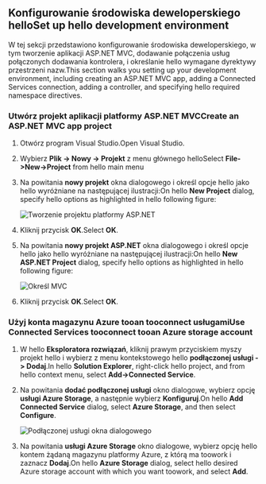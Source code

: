 ## <a name="set-up-hello-development-environment"></a><span data-ttu-id="a0f68-101">Konfigurowanie środowiska deweloperskiego hello</span><span class="sxs-lookup"><span data-stu-id="a0f68-101">Set up hello development environment</span></span>

<span data-ttu-id="a0f68-102">W tej sekcji przedstawiono konfigurowanie środowiska deweloperskiego, w tym tworzenie aplikacji ASP.NET MVC, dodawanie połączenia usług połączonych dodawania kontrolera, i określanie hello wymagane dyrektywy przestrzeni nazw.</span><span class="sxs-lookup"><span data-stu-id="a0f68-102">This section walks you setting up your development environment, including creating an ASP.NET MVC app, adding a Connected Services connection, adding a controller, and specifying hello required namespace directives.</span></span>

### <a name="create-an-aspnet-mvc-app-project"></a><span data-ttu-id="a0f68-103">Utwórz projekt aplikacji platformy ASP.NET MVC</span><span class="sxs-lookup"><span data-stu-id="a0f68-103">Create an ASP.NET MVC app project</span></span>

1. <span data-ttu-id="a0f68-104">Otwórz program Visual Studio.</span><span class="sxs-lookup"><span data-stu-id="a0f68-104">Open Visual Studio.</span></span>

1. <span data-ttu-id="a0f68-105">Wybierz **Plik -> Nowy -> Projekt** z menu głównego hello</span><span class="sxs-lookup"><span data-stu-id="a0f68-105">Select **File->New->Project** from hello main menu</span></span>

1. <span data-ttu-id="a0f68-106">Na powitania **nowy projekt** okna dialogowego i określ opcje hello jako hello wyróżniane na następującej ilustracji:</span><span class="sxs-lookup"><span data-stu-id="a0f68-106">On hello **New Project** dialog, specify hello options as highlighted in hello following figure:</span></span>

    ![Tworzenie projektu platformy ASP.NET](./media/vs-storage-aspnet-getting-started-setup-dev-env/vs-storage-aspnet-getting-started-setup-dev-env-1.png)

1. <span data-ttu-id="a0f68-108">Kliknij przycisk **OK**.</span><span class="sxs-lookup"><span data-stu-id="a0f68-108">Select **OK**.</span></span>

1. <span data-ttu-id="a0f68-109">Na powitania **nowy projekt ASP.NET** okna dialogowego i określ opcje hello jako hello wyróżniane na następującej ilustracji:</span><span class="sxs-lookup"><span data-stu-id="a0f68-109">On hello **New ASP.NET Project** dialog, specify hello options as highlighted in hello following figure:</span></span>

    ![Określ MVC](./media/vs-storage-aspnet-getting-started-setup-dev-env/vs-storage-aspnet-getting-started-setup-dev-env-2.png)

1. <span data-ttu-id="a0f68-111">Kliknij przycisk **OK**.</span><span class="sxs-lookup"><span data-stu-id="a0f68-111">Select **OK**.</span></span>

### <a name="use-connected-services-tooconnect-tooan-azure-storage-account"></a><span data-ttu-id="a0f68-112">Użyj konta magazynu Azure tooan tooconnect usługami</span><span class="sxs-lookup"><span data-stu-id="a0f68-112">Use Connected Services tooconnect tooan Azure storage account</span></span>

1. <span data-ttu-id="a0f68-113">W hello **Eksploratora rozwiązań**, kliknij prawym przyciskiem myszy projekt hello i wybierz z menu kontekstowego hello **podłączonej usługi -> Dodaj**.</span><span class="sxs-lookup"><span data-stu-id="a0f68-113">In hello **Solution Explorer**, right-click hello project, and from hello context menu, select **Add->Connected Service**.</span></span>

1. <span data-ttu-id="a0f68-114">Na powitania **dodać podłączonej usługi** okno dialogowe, wybierz opcję **usługi Azure Storage**, a następnie wybierz **Konfiguruj**.</span><span class="sxs-lookup"><span data-stu-id="a0f68-114">On hello **Add Connected Service** dialog, select **Azure Storage**, and then select **Configure**.</span></span>

    ![Podłączonej usługi okna dialogowego](./media/vs-storage-aspnet-getting-started-setup-dev-env/vs-storage-aspnet-getting-started-setup-dev-env-3.png)

1. <span data-ttu-id="a0f68-116">Na powitania **usługi Azure Storage** okno dialogowe, wybierz opcję hello kontem żądaną magazynu platformy Azure, z którą ma toowork i zaznacz **Dodaj**.</span><span class="sxs-lookup"><span data-stu-id="a0f68-116">On hello **Azure Storage** dialog, select hello desired Azure storage account with which you want toowork, and select **Add**.</span></span>
